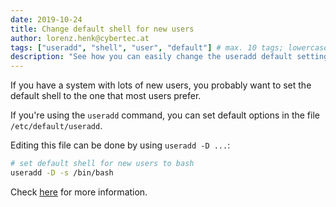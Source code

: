 ```yaml
---
date: 2019-10-24
title: Change default shell for new users
author: lorenz.henk@cybertec.at
tags: ["useradd", "shell", "user", "default"] # max. 10 tags; lowercase; dash-separated
description: "See how you can easily change the useradd default settings" # max. 300 chars.
---
```


If you have a system with lots of new users, you probably want to set the default shell to the one that most users prefer.

If you're using the `useradd` command, you can set default options in the file `/etc/default/useradd`.

Editing this file can be done by using `useradd -D ...`:

```bash
# set default shell for new users to bash
useradd -D -s /bin/bash
```

Check [here](http://manpages.ubuntu.com/manpages/bionic/de/man8/useradd.8.html) for more information.
